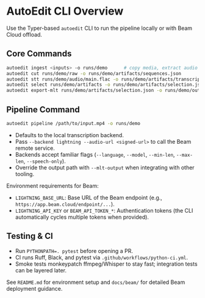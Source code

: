 # AutoEdit CLI Overview

Use the Typer-based `autoedit` CLI to run the pipeline locally or with Beam Cloud offload.

## Core Commands

```bash
autoedit ingest <inputs> -o runs/demo      # copy media, extract audio
autoedit cut runs/demo/raw -o runs/demo/artifacts/sequences.json
autoedit stt runs/demo/audio/main.flac -o runs/demo/artifacts/transcript.json
autoedit select runs/demo/artifacts -o runs/demo/artifacts/selection.json
autoedit export-mlt runs/demo/artifacts/selection.json -o runs/demo/outputs/edit.mlt
```

## Pipeline Command

```bash
autoedit pipeline /path/to/input.mp4 -o runs/demo
```

- Defaults to the local transcription backend.
- Pass `--backend lightning --audio-url <signed-url>` to call the Beam remote service.
- Backends accept familiar flags (`--language`, `--model`, `--min-len`, `--max-len`, `--speech-only`).
- Override the output path with `--mlt-output` when integrating with other tooling.

Environment requirements for Beam:
- `LIGHTNING_BASE_URL`: Base URL of the Beam endpoint (e.g., `https://app.beam.cloud/endpoint/...`).
- `LIGHTNING_API_KEY` or `BEAM_API_TOKEN_*`: Authentication tokens (the CLI automatically cycles multiple tokens when provided).

## Testing & CI

- Run `PYTHONPATH=. pytest` before opening a PR.
- CI runs Ruff, Black, and pytest via `.github/workflows/python-ci.yml`.
- Smoke tests monkeypatch ffmpeg/Whisper to stay fast; integration tests can be layered later.

See `README.md` for environment setup and `docs/beam/` for detailed Beam deployment guidance.
